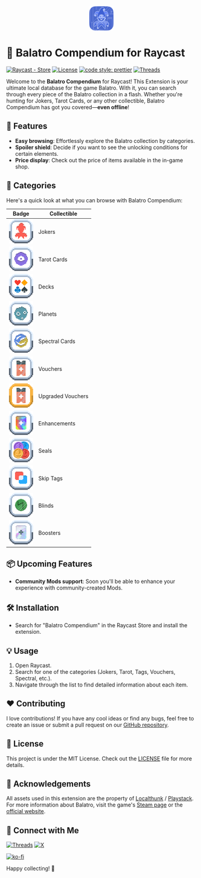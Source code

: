 <div align="center"><img src="assets/extension_icon.png" width="64"></div>

# 🎩 Balatro Compendium for Raycast

[![Raycast - Store](https://img.shields.io/static/v1?label=Raycast&message=Store&color=%23FF6363&logo=raycast&logoColor=%23FF6363)](https://www.raycast.com/store)
[![License](https://img.shields.io/badge/License-MIT-blue)](#license "Go to license section")
[![code style: prettier](https://img.shields.io/badge/code_style-prettier-ff69b4.svg)](https://github.com/prettier/prettier)
[![Threads](https://img.shields.io/badge/Azyz.raw-000000?style=social&logo=Threads&logoColor=black)](https://www.threads.net/azyz.raw)

Welcome to the **Balatro Compendium** for Raycast! This Extension is your ultimate local database for the game Balatro. With it, you can search through every piece of the Balatro collection in a flash. Whether you're hunting for Jokers, Tarot Cards, or any other collectible, Balatro Compendium has got you covered—**even offline**!

## 🚀 Features
- **Easy browsing**: Effortlessly explore the Balatro collection by categories.
- **Spoiler shield**: Decide if you want to see the unlocking conditions for certain elements.
- **Price display**: Check out the price of items available in the in-game shop.

## 🔮 Categories
Here's a quick look at what you can browse with Balatro Compendium:

| Badge | Collectible         |
|------|------------------|
| ![Jokers](assets/jokers.png)   | Jokers           |
| ![Tarot Cards](assets/tarot.png) | Tarot Cards      |
| ![Decks](assets/decks.png) | Decks      |
| ![Planets](assets/planet.png) | Planets     |
| ![Spectral Cards](assets/spectral.png)   | Spectral Cards   |
| ![Vouchers](assets/voucher.png)   | Vouchers         |
| ![Upgraded Vouchers](assets/voucherplus.png)   | Upgraded Vouchers         |
| ![Enhancements](assets/enhancement.png)   | Enhancements         |
| ![Seals](assets/seals.png)   | Seals         |
| ![Skip Tags](assets/tag.png)   | Skip Tags        |
| ![Blinds](assets/blinds.png)   | Blinds         |
| ![Boosters](assets/booster.png)   | Boosters         |


## 📦 Upcoming Features
- **Community Mods support**: Soon you'll be able to enhance your experience with community-created Mods.

## 🛠️ Installation
- Search for "Balatro Compendium" in the Raycast Store and install the extension.

## 💡 Usage
1. Open Raycast.
2. Search for one of the categories (Jokers, Tarot, Tags, Vouchers, Spectral, etc.).
3. Navigate through the list to find detailed information about each item.

## ❤️ Contributing
I love contributions! If you have any cool ideas or find any bugs, feel free to create an issue or submit a pull request on our [GitHub repository](https://github.com/azyzraissi/balatro-compendium). 

## 📜 License
This project is under the MIT License. Check out the [LICENSE](LICENSE) file for more details.

## 📣 Acknowledgements
All assets used in this extension are the property of [Localthunk](https://x.com/LocalThunk) / [Playstack](https://playstack.com/). For more information about Balatro, visit the game's [Steam page](https://store.steampowered.com/app/2379780/Balatro/) or the [official website](https://www.playbalatro.com/).

## 📲 Connect with Me
[![Threads](https://img.shields.io/badge/Azyz.raw-000000?style=social&logo=Threads&logoColor=black)](https://www.threads.net/azyz.raw)
[![X](https://img.shields.io/badge/Aziz_Raissi-000000?style=social&logo=X&logoColor=black)](https://twitter.com/raissi_aziz)

[![ko-fi](https://ko-fi.com/img/githubbutton_sm.svg)](https://ko-fi.com/J3J110P5LI)

Happy collecting! 🎉
